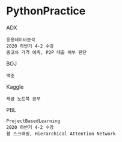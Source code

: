 # PythonPractice

  ADX 
  
    응용데이터분석
    2020 하반기 4-2 수강
    중고차 가격 예측, P2P 대출 여부 판단

  BOJ
  
    백준
  
  Kaggle
  
    캐글 노트북 공부
    
  PBL
  
    ProjectBasedLearning
    2020 하반기 4-2 수강
    웹 스크래핑, Hierarchical Attention Network
